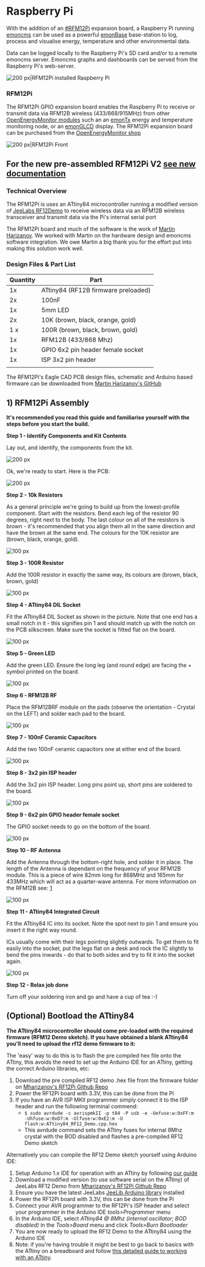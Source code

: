 # Raspberry Pi

With the addition of an [\#RFM12Pi](#RFM12Pi "wikilink") expansion
board, a Raspberry Pi running [emoncms](http://emoncms.org) can be used
as a powerful [emonBase](http://openenergymonitor.org/emon/emonbase)
base-station to log, process and visualise energy, temperature and other
environmental data.

Data can be logged locally to the Raspberry Pi's SD card and/or to a
remote emoncms server. Emoncms graphs and dashboards can be served from
the Raspberry Pi's web-server.

![200 px|RFM12Pi installed Raspberry Pi](img/v1/Onpi_rfm12pi.png
"200 px|RFM12Pi installed Raspberry Pi")

### RFM12Pi

The RFM12Pi GPIO expansion board enables the Raspberry Pi to receive or
transmit data via RFM12B wireless (433/868/915MHz) from other
[OpenEnergyMonitor modules](http://openenergymonitor.org/emon/Modules/)
such an an [emonTx](http://openenergymonitor.org/emon/emontx) energy and
temperature monitoring node, or an
[emonGLCD](http://openenergymonitor.org/emon/emonglcd) display. The
RFM12Pi expansion board can be purchased from the [OpenEnergyMonitor
shop](http://shop.openenergymonitor.com/raspberry-pi/)

![200 px|RFM12Pi Front](img/v1/Front_rfm12pi.png "200 px|RFM12Pi Front")

## For the new pre-assembled RFM12Pi V2 [ see new documentation](RFM12Pi_V2 "wikilink")

### Technical Overview

The RFM12Pi is uses an ATtiny84 microcontroller running a modified
version of [JeeLabs
RF12Demo](https://github.com/jcw/jeelib/tree/master/examples/RF12/RF12demo)
to receive wireless data via an RFM12B wireless transceiver and transmit
data via the Pi's internal serial port

The RFM12Pi board and much of the software is the work of [Martin
Harizanov](http://harizanov.com/wiki/wiki-home/rfm2pi-board/). We worked
with Martin on the hardware design and emoncms software integration. We
owe Martin a big thank you for the effort put into making this solution
work well.

### Design Files & Part List

| Quantity | Part                                |
| -------- | ----------------------------------- |
| 1x       | ATtiny84 (RF12B firmware preloaded) |
| 2x       | 100nF                               |
| 1x       | 5mm LED                             |
| 2x       | 10K (brown, black, orange, gold)    |
| 1 x      | 100R (brown, black, brown, gold)    |
| 1x       | RFM12B (433/868 Mhz)                |
| 1x       | GPIO 6x2 pin header female socket   |
| 1x       | ISP 3x2 pin header                  |
|          |                                     |

The RFM12Pi's Eagle CAD PCB design files, schematic and Arduino based
firmware can be downloaded from [Martin Harizanov's
GitHub](https://github.com/mharizanov/RFM2Pi)

## 1\) RFM12Pi Assembly

**It's recommended you read this guide and familiarise yourself with the
steps before you start the build.**

**Step 1 - Identify Components and Kit Contents**

Lay out, and identify, the components from the kit.

![200 px](img/v1/Rasppi.JPG "200 px")

Ok, we're ready to start. Here is the PCB:

![200 px](img/v1/Rasppirfm1.jpg "200 px")

**Step 2 - 10k Resistors**

As a general principle we're going to build up from the lowest-profile
component. Start with the resistors. Bend each leg of the resistor 90
degrees, right next to the body. The last colour on all of the resistors
is brown - it's recommended that you align them all in the same
direction and have the brown at the same end. The colours for the 10K
resistor are (brown, black, orange, gold).

![100 px](img/v1/Rasppirfm2.jpg "100 px")

**Step 3 - 100R Resistor**

Add the 100R resistor in exactly the same way, its colours are (brown,
black, brown, gold)

![100 px](img/v1/Rasppirfm3.jpg "100 px")

**Step 4 - ATtiny84 DIL Socket**

Fit the ATtiny84 DIL Socket as shown in the picture. Note that one end
has a small notch in it - this signifies pin 1 and should match up with
the notch on the PCB silkscreen. Make sure the socket is fitted flat on
the board.

![100 px](img/v1/Rasppirfm4.jpg "100 px")

**Step 5 - Green LED**

Add the green LED. Ensure the long leg (and round edge) are facing the +
symbol printed on the board.

![100 px](img/v1/Rasppirfm5.jpg "100 px")

**Step 6 - RFM12B RF**

Place the RFM12BRF module on the pads (observe the orientation - Crystal
on the LEFT) and solder each pad to the board.

![100 px](img/v1/Rasppirfm6.jpg "100 px")

**Step 7 - 100nF Ceramic Capacitors**

Add the two 100nF ceramic capacitors one at either end of the board.

![100 px](img/v1/Rasppirfm7.jpg "100 px")

**Step 8 - 3x2 pin ISP header**

Add the 3x2 pin ISP header. Long pins point up, short pins are soldered
to the board.

![100 px](img/v1/Rasppirfm8.jpg "100 px")

**Step 9 - 6x2 pin GPIO header female socket**

The GPIO socket needs to go on the bottom of the board.

![100 px](img/v1/Rasppirfm9.jpg "100 px")

**Step 10 - RF Antenna**

Add the Antenna through the bottom-right hole, and solder it in place.
The length of the Antenna is dependant on the frequency of your RFM12B
module. This is a piece of wire 82mm long for 868MHz and 165mm for
433MHz which will act as a quarter-wave antenna. For more information on
the RFM12B see:
[1](http://openenergymonitor.org/emon/buildingblocks/rfm12b-wireless)

![100 px](img/v1/Rasppirfm10.jpg "100 px")

**Step 11 - ATtiny84 Integrated Circuit**

Fit the ATtiny84 IC into its socket. Note the spot next to pin 1 and
ensure you insert it the right way round.

ICs usually come with their legs pointing slightly outwards. To get them
to fit easily into the socket, put the legs flat on a desk and rock the
IC slightly to bend the pins inwards - do that to both sides and try to
fit it into the socket again.

![100 px](img/v1/Rasppirfm11.jpg "100 px")

**Step 12 - Relax job done**

Turn off your soldering iron and go and have a cup of tea :-)

## (Optional) Bootload the ATtiny84

**The ATtiny84 microcontroller should come pre-loaded with the required
firmware (RFM12 Demo sketch). If you have obtained a blank ATtiny84
you'll need to upload the rf12 demo firmware to it:**

The 'easy' way to do this is to flash the pre compiled hex file onto the
ATtiny, this avoids the need to set up the Arduino IDE for an ATtiny,
getting the correct Arduino libraries, etc:

1.  Download the pre compiled RF12 demo .hex file from the firmware
    folder on [Mharizanov's RF12Pi Github
    Repo](https://github.com/mharizanov/RFM2Pi)
2.  Power the RF12Pi board with 3.3V, this can be done from the Pi
3.  If you have an AVR ISP MKII programmer simply connect it to the ISP
    header and run the following terminal commend:
      - `$ sudo avrdude -c avrispmkII -p t84 -P usb -e -Uefuse:w:0xFF:m
        -Uhfuse:w:0xD7:m -Ulfuse:w:0xE2:m -U
        flash:w:ATtiny84_RF12_Demo.cpp.hex`
      - This avrdude command sets the ATtiny fuses for internal 8Mhz
        crystal with the BOD disabled and flashes a pre-compiled RF12
        Demo sketch

Alternatively you can compile the RF12 Demo sketch yourself using
Arduino IDE:

1.  Setup Arduino 1.x IDE for operation with an ATtiny by following [our
    guide](http://openenergymonitor.org/emon/buildingblocks/attiny)
2.  Download a modified version (to use software serial on the ATtiny)
    of JeeLabs RF12 Demo from [Mharizanov's RF12Pi Github
    Repo](https://github.com/mharizanov/RFM2Pi)
3.  Ensure you have the latest JeeLabs [JeeLib Arduino
    library](https://github.com/jcw/jeelib) installed
4.  Power the RF12Pi board with 3.3V, this can be done from the Pi
5.  Connect your AVR programmer to the RF12Pi's ISP header and select
    your programmer in the Arduino IDE *tools\>Programmer* menu
6.  In the Arduino IDE, select *ATtiny84 @ 8Mhz (internal oscillator;
    BOD disabled)* in the *Tools\>Board* menu and click *Tools\>Burn
    Bootloader*
7.  You are now ready to upload the RF12 Demo to the ATtiny84 using the
    Arduino IDE
8.  Note: if you're having trouble it might be best to go back to basics
    with the ATtiny on a breadboard and follow [this detailed guide to
    working with an ATtiny](http://hlt.media.mit.edu/?p=1695).
